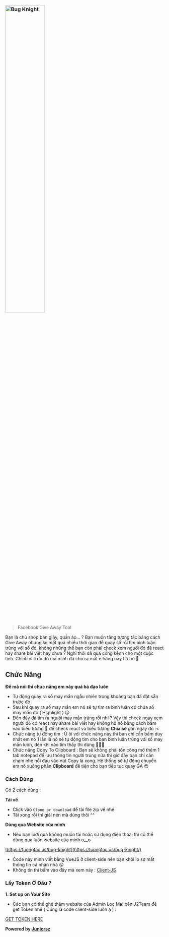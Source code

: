 <h3><img src="https://cdn.dribbble.com/users/248947/screenshots/4075217/bug.png" alt="Bug Knight" width="50%"></h3>

> Facebook Give Away Tool

Bạn là chủ shop bán giày, quần áo... ? Bạn muốn tăng tương tác bằng cách Give Away nhưng lại mất quá nhiều thời gian để quay số rồi tìm bình luận trùng với số đó, không những thế bạn còn phải check xem người đó đã react hay share bài viết hay chưa ? Nghĩ thôi đã quá cồng kềnh cho một cuộc tình. Chính vì lí do đó mà mình đã cho ra mắt e hàng này hô hô 🤤

## Chức Năng

**Để mà nói thì chức năng em này quá bá đạo luôn**

- Tự động quay ra số may mắn ngẫu nhiên trong khoảng bạn đã đặt sẵn trước đó
- Sau khi quay ra số may mắn em nó sẽ tự tìm ra bình luận có chứa số may mắn đó ( Highlight ) 😮
- Đến đây đã tìm ra người may mắn trúng rồi nhỉ ? Vậy thì check ngay xem người đó có react hay share bài viết hay không hô hô bằng cách bấm vào biểu tượng 🖤 để check react và biểu tượng **Chia sẻ** gần ngay đó :<
- Chức năng tự động tìm : Ù ôi với chức năng này thì bạn chỉ cần bấm duy nhất em nó 1 lần là nó sẽ tự động tìm cho bạn bình luận trùng với số may mắn luôn, đến khi nào tìm thấy thì dừng 🤤🤤🤤
- Chức năng Copy To Clipboard : Bạn sẽ không phải tốn công mở thêm 1 tab notepad để lưu thông tin người trúng nữa thì giờ đây bạn chỉ cần chạm nhẹ nỗi đau vào nút Copy là xong. Hệ thống sẽ tự động chuyển em nó xuống phần **Clipboard** để tiện cho bạn tiếp tục quay GA 😍 

### Cách Dùng

Có 2 cách dùng :

**Tải về**

- Click vào ```Clone or download``` để tải file zip về nhé
- Tải xong rồi thì giải nén mà dùng thôi ^^

**Dùng qua Website của mình**

- Nếu bạn lười quá không muốn tải hoặc sử dụng điện thoại thì có thể dùng qua luôn website của mình o__o

[https://tuongtac.us/bug-knight](https://tuongtac.us/bug-knight/)

- Code này mình viết bằng VueJS ở client-side nên bạn khỏi lo sợ mất thông tin cá nhân nhá 😝
- Không tin thì bấm vào đây mà xem này : [Client-JS](https://tuongtac.us/bug-knight/public/js/app.js)

### Lấy Token Ở Đâu ?
**1. Set up on Your Site**

- Các bạn có thể ghé thắm website của Admin Loc Mai bên J2Team để get Token nhé ( Cũng là code client-side luôn ạ ) : 

[GET TOKEN HERE](https://code.lnmai.com/fbtoken/)

**Powered by [Juniorsz](https://github.com/Juniorsz)**
